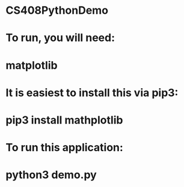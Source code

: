 # CS408PythonDemo
# To run, you will need:
# matplotlib
# It is easiest to install this via pip3:
# pip3 install mathplotlib
# To run this application:
# python3 demo.py

